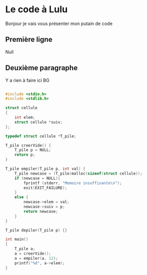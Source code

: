 # Le code à Lulu

Bonjour je vais vous présenter mon putain de code

## Première ligne

Null

## Deuxième paragraphe

Y a rien à faire ici BG

```c

#include <stdio.h>
#include <stdlib.h>

struct cellule
{
    int elem;
    struct cellule *suiv;
};

typedef struct cellule *T_pile;

T_pile creerVide() {
    T_pile p = NULL;
    return p;
}

T_pile empiler(T_pile p, int val) {
    T_pile newcase = (T_pile)malloc(sizeof(struct cellule));
    if (newcase = NULL){
        fprintf (stderr, "Memoire insuffisante\n");
        exit(EXIT_FAILURE);
    }
    else {
        newcase->elem = val;
        newcase->suiv = p;
        return newcase;
    }
}

T_pile depiler(T_pile p) {}

int main()
{
    T_pile a;
    a = creerVide();
    a = empiler(a, 12);
    printf("%d", a->elem);
}

```